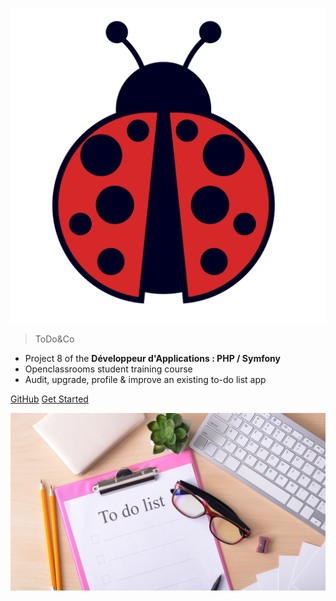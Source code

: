 
![logo](images/logo_coccinelle.png ':size=100x100')

> ToDo&Co

- Project 8 of the **Développeur d'Applications : PHP / Symfony** 
- Openclassrooms student training course
- Audit, upgrade, profile & improve an existing to-do list app

[GitHub](https://github.com/EstelleMyddleware/todo/)
[Get Started](#todo)

<!-- background image -->

![A man doing a snowboarding trick](images/todo_background.png)
